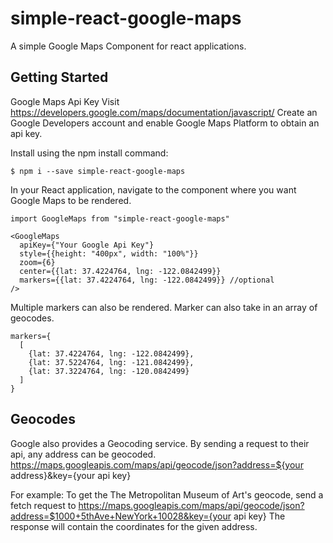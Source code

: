 # simple-react-google-maps

A simple Google Maps Component for react applications.

## Getting Started

Google Maps Api Key
Visit https://developers.google.com/maps/documentation/javascript/
Create an Google Developers account and enable Google Maps Platform to obtain an api key.

Install using the npm install command:
```
$ npm i --save simple-react-google-maps
```

In your React application, navigate to the component where you want Google Maps to be rendered.
```
import GoogleMaps from "simple-react-google-maps"

<GoogleMaps
  apiKey={"Your Google Api Key"}
  style={{height: "400px", width: "100%"}}
  zoom={6}
  center={{lat: 37.4224764, lng: -122.0842499}}
  markers={{lat: 37.4224764, lng: -122.0842499}} //optional
/>
```

Multiple markers can also be rendered. Marker can also take in an array of geocodes.
```
markers={
  [
    {lat: 37.4224764, lng: -122.0842499},
    {lat: 37.5224764, lng: -121.0842499},
    {lat: 37.3224764, lng: -120.0842499}
  ]
}
```

## Geocodes
Google also provides a Geocoding service. By sending a request to their api, any address can be geocoded.
https://maps.googleapis.com/maps/api/geocode/json?address=${your address}&key={your api key}

For example:
To get the The Metropolitan Museum of Art's geocode, send a fetch request to
https://maps.googleapis.com/maps/api/geocode/json?address=$1000+5thAve+NewYork+10028&key={your api key}
The response will contain the coordinates for the given address.
